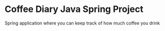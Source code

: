# Coffee Diary Java Spring Project
Spring application where you can keep track of how much coffee you drink

